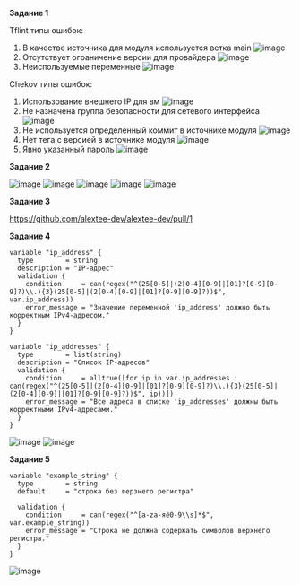 **Задание 1**

Tflint типы ошибок: 
  1) В качестве источника для модуля используется ветка main
  ![image](https://github.com/user-attachments/assets/52be1da6-c350-4d7e-bb4f-c12fdb5746e4)
  2) Отсутствует ограничение версии для провайдера
     ![image](https://github.com/user-attachments/assets/60c87569-b046-4cba-971f-a010d0ba3ae3)
  3) Неиспользуемые переменные
     ![image](https://github.com/user-attachments/assets/f6a86233-fd5e-4a69-8638-0c6e66d93792)

Chekov типы ошибок:
  1) Использование внешнего IP для вм
     ![image](https://github.com/user-attachments/assets/cd4eec49-b62c-4a5f-ac3a-046e955b3d0b)
  2) Не назначена группа безопасности для сетевого интерфейса
     ![image](https://github.com/user-attachments/assets/7faf014d-add2-4c2b-8e85-1a1869a55bbf)
  3) Не используется определенный коммит в источнике модуля
     ![image](https://github.com/user-attachments/assets/40dc0304-100f-4282-a2a9-431e63c718d8)
  4) Нет тега с версией в источнике модуля
     ![image](https://github.com/user-attachments/assets/b7dd0196-fbd8-434e-a566-63b7451710af)
  5) Явно указанный пароль
     ![image](https://github.com/user-attachments/assets/f39c6cc0-1e0e-40c8-98a2-5ceaf48d03fe)

**Задание 2**

![image](https://github.com/user-attachments/assets/d9cd1dc1-80d3-491b-9ff5-9644cedb5a49)
![image](https://github.com/user-attachments/assets/ac8e7944-70fc-4db3-94ae-e7148fdc5778)
![image](https://github.com/user-attachments/assets/05050ffd-8ec6-469f-8781-24b6514b4818)
![image](https://github.com/user-attachments/assets/238191d3-c507-421e-8a70-87c688a5b58f)
![image](https://github.com/user-attachments/assets/735a7548-9ae7-429b-8454-a2dc0781e82f)

**Задание 3**

https://github.com/alextee-dev/alextee-dev/pull/1

**Задание 4**

```
variable "ip_address" {
  type        = string
  description = "IP-адрес"
  validation {
    condition     = can(regex("^(25[0-5]|(2[0-4][0-9]|[01]?[0-9][0-9]?)\\.){3}(25[0-5]|(2[0-4][0-9]|[01]?[0-9][0-9]?))$", var.ip_address))
    error_message = "Значение переменной 'ip_address' должно быть корректным IPv4-адресом."
  }
}

variable "ip_addresses" {
  type        = list(string)
  description = "Список IP-адресов"
  validation {
    condition     = alltrue([for ip in var.ip_addresses : can(regex("^(25[0-5]|(2[0-4][0-9]|[01]?[0-9][0-9]?)\\.){3}(25[0-5]|(2[0-4][0-9]|[01]?[0-9][0-9]?))$", ip))])
    error_message = "Все адреса в списке 'ip_addresses' должны быть корректными IPv4-адресами."
  }
}
```
![image](https://github.com/user-attachments/assets/720a4f85-0038-4f9c-b329-1e7658109894)
![image](https://github.com/user-attachments/assets/aa75d378-3f88-4463-aa36-f0cefce6ca39)

**Задание 5**

```
variable "example_string" {
  type        = string
  default     = "строка без верзнего регистра"

  validation {
    condition     = can(regex("^[a-zа-яё0-9\\s]*$", var.example_string))
    error_message = "Строка не должна содержать символов верхнего регистра."
  }
}
```
![image](https://github.com/user-attachments/assets/3c85f65e-0e10-43b7-ac8b-85aa35ab2470)
